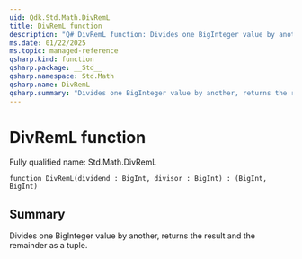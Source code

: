 ```yaml
---
uid: Qdk.Std.Math.DivRemL
title: DivRemL function
description: "Q# DivRemL function: Divides one BigInteger value by another, returns the result and the remainder as a tuple."
ms.date: 01/22/2025
ms.topic: managed-reference
qsharp.kind: function
qsharp.package: __Std__
qsharp.namespace: Std.Math
qsharp.name: DivRemL
qsharp.summary: "Divides one BigInteger value by another, returns the result and the remainder as a tuple."
---
```


# DivRemL function

Fully qualified name: Std.Math.DivRemL

```qsharp
function DivRemL(dividend : BigInt, divisor : BigInt) : (BigInt, BigInt)
```

## Summary
Divides one BigInteger value by another, returns the result and the remainder as a tuple.
